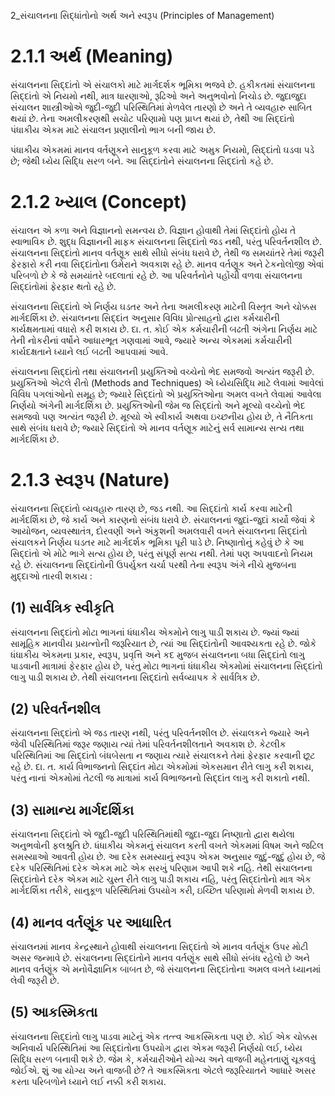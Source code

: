 2_સંચાલનના સિદ્ધાંતોનો અર્થ અને સ્વરૂપ
(Principles of Management)

# 2.1.1 અર્થ (Meaning)
સંચાલનના સિદ્દાંતો એ સંચાલકો માટે માર્ગદર્શક ભૂમિકા ભજવે છે. હકીકતમાં સંચાલનના સિદ્દાંતો એ નિયમો નથી, માત્ર ધારણાઓ, રૂઢિઓ અને અનુભવોનો નિચોડ છે. જુદાજુદા સંચાલન શાસ્ત્રીઓએ જુદી-જુદી પરિસ્થિતિમાં મેળવેલ તારણો છે અને તે વ્યવહારુ સાબિત થયાં છે. તેના અમલીકરણથી સચોટ પરિણામો પણ પ્રાપ્ત થયાં છે, તેથી આ સિદ્દાંતો પંધાકીય એકમ માટે સંચાલન પ્રણાલીનો ભાગ બની જાય છે.

પંધાકીય એકમમાં માનવ વર્તણૂકને સાનુકૂળ કરવા માટે અમુક નિયમો, સિદ્દાંતો ઘડવા પડે છે; જેથી ધ્યેય સિદ્ધિ સરળ બને. આ સિદ્દાંતોને સંચાલનના સિદ્દાંતો કહે છે.

# 2.1.2 ખ્યાલ (Concept)
સંચાલન એ કળા અને વિજ્ઞાનનો સમન્વય છે. વિજ્ઞાન હોવાથી તેમાં સિદ્દાંતો હોય તે સ્વાભાવિક છે. શુદ્ધ વિજ્ઞાનની માફક સંચાલનના સિદ્દાંતો જડ નથી, પરંતુ પરિવર્તનશીલ છે. સંચાલનના સિદ્દાંતો માનવ વર્તણૂક સાથે સીધો સંબંધ ધરાવે છે, તેથી જ સમયાંતરે તેમાં જરૂરી ફેરફારો કરી નવા સિદ્દાંતોના ઉમેરાને અવકાશ રહે છે. માનવ વર્તણૂક અને ટેકનોલોજી એવાં પરિબળો છે કે જે સમયાંતરે બદલાતાં રહે છે. આ પરિવર્તનોને પહોંચી વળવા સંચાલનના સિદ્દાંતોમાં ફેરફાર થતો રહે છે.

સંચાલનના સિદ્દાંતો એ નિર્ણય ઘડતર અને તેના અમલીકરણ માટેની વિસ્તૃત અને ચોક્કસ માર્ગદર્શિકા છે. સંચાલનના સિદ્દાંત અનુસાર વિવિધ પ્રોત્સાહનો દ્વારા કર્મચારીની કાર્યક્ષમતામાં વધારો કરી શકાય છે. દા. ત. કોઈ એક કર્મચારીની બઢતી અંગેના નિર્ણય માટે તેની નોકરીનાં વર્ષોને આધારભૂત ગણવામાં આવે, જ્યારે અન્ય એકમમાં કર્મચારીની કાર્યદક્ષતાને ધ્યાને લઈ બઢતી આપવામાં આવે.

સંચાલનના સિદ્દાંતો તથા સંચાલનની પ્રયુક્તિઓ વચ્ચેનો ભેદ સમજવો અત્યંત જરૂરી છે. પ્રયુક્તિઓ એટલે રીતો (Methods and Techniques) એ ધ્યેયસિદ્ધિ માટે લેવામાં આવેલાં વિવિધ પગલાંઓનો સમૂહ છે; જ્યારે સિદ્દાંતો એ પ્રયુક્તિઓના અમલ વખતે લેવામાં આવેલા નિર્ણયો અંગેની માર્ગદર્શિકા છે. પ્રયુક્તિઓની જેમ જ સિદ્દાંતો અને મૂલ્યો વચ્ચેનો ભેદ સમજવો પણ અત્યંત જરૂરી છે. મૂલ્યો એ સ્વીકાર્ય અથવા ઇચ્છનીય હોય છે, તે નૈતિકતા સાથે સંબંધ ધરાવે છે; જ્યારે સિદ્દાંતો એ માનવ વર્તણૂક માટેનું સર્વ સામાન્ય સત્ય તથા માર્ગદર્શિકા છે.

# 2.1.3 સ્વરૂપ (Nature)
સંચાલનના સિદ્દાંતો વ્યવહારુ તારણ છે, જડ નથી. આ સિદ્દાંતો કાર્ય કરવા માટેની માર્ગદર્શિકા છે, જે કાર્ય અને કારણનો સંબંધ ધરાવે છે. સંચાલનનાં જુદાં-જુદાં કાર્યો જેવાં કે આયોજન, વ્યવસ્થાતંત્ર, દોરવણી અને અંકુશની અમલવારી વખતે સંચાલનના સિદ્દાંતો સંચાલકને નિર્ણય ઘડતર માટે માર્ગદર્શક ભૂમિકા પૂરી પાડે છે. નિષ્ણાતોનું કહેવું છે કે આ સિદ્દાંતો એ મોટે ભાગે સત્ય હોય છે, પરંતુ સંપૂર્ણ સત્ય નથી. તેમાં પણ અપવાદનો નિયમ રહે છે. સંચાલનના સિદ્દાંતોની ઉપર્યુક્ત ચર્ચા પરથી તેના સ્વરૂપ અંગે નીચે મુજબના મુદ્દાઓ તારવી શકાય :

## (1) સાર્વત્રિક સ્વીકૃતિ
સંચાલનના સિદ્દાંતો મોટા ભાગનાં ધંધાકીય એકમોને લાગુ પાડી શકાય છે. જ્યાં જ્યાં સામૂહિક માનવીય પ્રયત્નોની જરૂરિયાત છે, ત્યાં આ સિદ્દાંતોની આવશ્યકતા રહે છે. જોકે ધંધાકીય એકમના પ્રકાર, સ્વરૂપ, પ્રવૃત્તિ અને કદ મુજબ સંચાલનના બધા સિદ્દાંતો લાગુ પાડવાની માત્રામાં ફેરફાર હોય છે, પરંતુ મોટા ભાગનાં ધંધાકીય એકમોમાં સંચાલનના સિદ્દાંતો લાગુ પાડી શકાય છે. તેથી સંચાલનના સિદ્દાંતો સર્વવ્યાપક કે સાર્વત્રિક છે.

## (2) પરિવર્તનશીલ
સંચાલનના સિદ્દાંતો એ જડ તારણ નથી, પરંતુ પરિવર્તનશીલ છે. સંચાલકને જ્યારે અને જેવી પરિસ્થિતિમાં જરૂર જણાય ત્યાં તેમાં પરિવર્તનશીલતાને અવકાશ છે. કેટલીક પરિસ્થિતિમાં આ સિદ્દાંતો બંધબેસતા ન જણાય ત્યારે સંચાલકને તેમાં ફેરફાર કરવાની છૂટ રહે છે. દા. ત. કાર્ય વિભાજનનો સિદ્દાંત મોટા એકમોમાં એકસમાન રીતે લાગુ કરી શકાય, પરંતુ નાનાં એકમોમાં તેટલી જ માત્રામાં કાર્ય વિભાજનનો સિદ્દાંત લાગુ કરી શકાતો નથી.

## (3) સામાન્ય માર્ગદર્શિકા
સંચાલનના સિદ્દાંતો એ જુદી-જુદી પરિસ્થિતિમાંથી જુદા-જુદા નિષ્ણાતો દ્વારા થયેલા અનુભવોની ફલશ્રુતિ છે. ધંધાકીય એકમનું સંચાલન કરતી વખતે એકમમાં વિષમ અને જટિલ સમસ્યાઓ આવતી હોય છે. આ દરેક સમસ્યાનું સ્વરૂપ એકમ અનુસાર જુદું-જુદું હોય છે, જે દરેક પરિસ્થિતિમાં દરેક એકમ માટે એક સરખું પરિણામ આપી શકે નહિ. તેથી સંચાલનના સિદ્દાંતોને દરેક એકમ માટે ચુસ્ત રીતે લાગુ પાડી શકાય નહિ, પરંતુ સિદ્દાંતોનો માત્ર એક માર્ગદર્શિકા તરીકે, સાનુકૂળ પરિસ્થિતિમાં ઉપયોગ કરી, ઇચ્છિત પરિણામો મેળવી શકાય છે.

## (4) માનવ વર્તણૂંક પર આધારિત
સંચાલનમાં માનવ કેન્દ્રસ્થાને હોવાથી સંચાલનના સિદ્દાંતો એ માનવ વર્તણૂંક ઉપર મોટી અસર જન્માવે છે. સંચાલનના સિદ્દાંતોને માનવ વર્તણૂંક સાથે સીધો સંબંધ રહેલો છે અને માનવ વર્તણૂંક એ મનોવૈજ્ઞાનિક બાબત છે, જે સંચાલનના સિદ્દાંતોના અમલ વખતે ધ્યાનમાં લેવી જરૂરી છે.

## (5) આકસ્મિકતા
સંચાલનના સિદ્દાંતો લાગુ પાડવા માટેનું એક તત્ત્વ આકસ્મિકતા પણ છે. કોઈ એક ચોક્કસ અનિવાર્ય પરિસ્થિતિમાં આ સિદ્દાંતોના ઉપયોગ દ્વારા એકમ જરૂરી નિર્ણયો લઈ, ધ્યેય સિદ્ધિ સરળ બનાવી શકે છે. જેમ કે, કર્મચારીઓને યોગ્ય અને વાજબી મહેનતાણું ચૂકવવું જોઈએ. શું આ યોગ્ય અને વાજબી છે? તે આકસ્મિકતા એટલે જરૂરિયાતને આધારે અસર કરતા પરિબળોને ધ્યાને લઈ નક્કી કરી શકાય.
